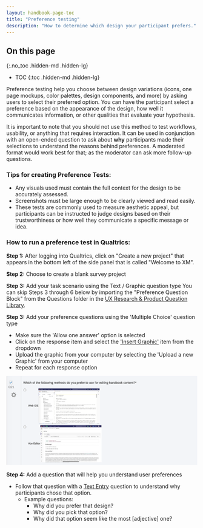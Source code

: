 ```yaml
---
layout: handbook-page-toc
title: "Preference testing"
description: "How to determine which design your participant prefers."
---
```


## On this page
{:.no_toc .hidden-md .hidden-lg}

- TOC
{:toc .hidden-md .hidden-lg}

Preference testing help you choose between design variations (icons, one page mockups, color palettes, design components, and more) by asking users to select their preferred option. You can have the participant select a preference based on the appearance of the design, how well it communicates information, or other qualities that evaluate your hypothesis. 

It is important to note that you should not use this method to test workflows, usability, or anything that requires interaction. It can be used in conjunction with an open-ended question to ask about **why** participants made their selections to understand the reasons behind preferences. A moderated format would work best for that; as the moderator can ask more follow-up questions.

### Tips for creating Preference Tests:
* Any visuals used must contain the full context for the design to be accurately assessed.
* Screenshots must be large enough to be clearly viewed and read easily.
* These tests are commonly used to measure aesthetic appeal, but participants can be instructed to judge designs based on their trustworthiness or how well they communicate a specific message or idea.


### How to run a preference test in Qualtrics:

**Step 1:** After logging into Qualtrics, click on "Create a new project" that appears in the bottom left of the side panel that is called "Welcome to XM". 

**Step 2:** Choose to create a blank survey project 

**Step 3:** Add your task scenario using the Text / Graphic question type
You can skip Steps 3 through 6 below by importing the "Preference Question Block" from the Questions folder in the [UX Research & Product Question Library](https://www.qualtrics.com/support/survey-platform/account-library/survey-library/#UsingABlockOrQuestionFromTheLibrary). 

**Step 3:** Add your preference questions using the 'Multiple Choice' question type
   * Make sure the 'Allow one answer' option is selected
   * Click on the response item and select the ['Insert Graphic'](https://www.qualtrics.com/support/survey-platform/survey-module/editing-questions/rich-content-editor/insert-a-graphic/) item from the dropdown
   * Upload the graphic from your computer by selecting the 'Upload a new Graphic' from your computer
   * Repeat for each response option

![Preference Test](preference-test.png)

**Step 4:** Add a question that will help you understand user preferences
* Follow that question with a [Text Entry](https://www.qualtrics.com/support/survey-platform/survey-module/editing-questions/question-types-guide/standard-content/text-entry/) question to understand why participants chose that option.
   * Example questions:
     * Why did you prefer that design?
     * Why did you pick that option?
     * Why did that option seem like the most [adjective] one?

